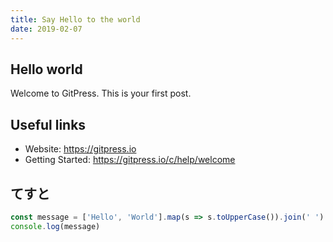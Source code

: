 ```yaml
---
title: Say Hello to the world
date: 2019-02-07
---
```


## Hello world

Welcome to GitPress. This is your first post.

## Useful links

- Website: https://gitpress.io
- Getting Started: https://gitpress.io/c/help/welcome

## てすと

```javascript
const message = ['Hello', 'World'].map(s => s.toUpperCase()).join(' ')
console.log(message)
```

